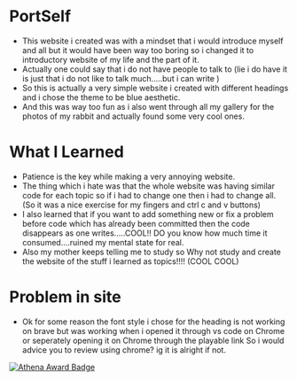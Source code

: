 # PortSelf
- This website i created was with a mindset that i would introduce myself and all but it would have been way too boring so i changed it to introductory website of my life and the part of it.
- Actually one could say that i do not have people to talk to (lie i do have it is just that i do not like to talk much.....but i can write )
- So this is actually a very simple website i created with different headings and i chose the theme to be blue aesthetic.
- And this was way too fun as i also went through all my gallery for the photos of my rabbit and actually found some very cool ones.

# What I Learned
- Patience is the key while making a very annoying website.
- The thing which i hate was that the whole website was having similar code for each topic so if i had to change one then i had to change all. (So it was a nice exercise for my fingers and ctrl c and v buttons)
- I also learned that if you want to add something new or fix a problem before code which has already been committed then the code disappears as one writes.....COOL!! DO you know how much time it consumed....ruined my mental state for real.
- Also my mother keeps telling me to study so Why not study and create the website of the stuff i learned as topics!!!!
(COOL COOL)


# Problem in site
- Ok for some reason the font style i chose for the heading is not working on brave but was working when i opened it through vs code on Chrome or seperately opening it on Chrome through the playable link So i would advice you to review using chrome? ig it is alright if not.




[![Athena Award Badge](https://img.shields.io/endpoint?url=https%3A%2F%2Faward.athena.hackclub.com%2Fapi%2Fbadge)](https://award.athena.hackclub.com?utm_source=readme)
